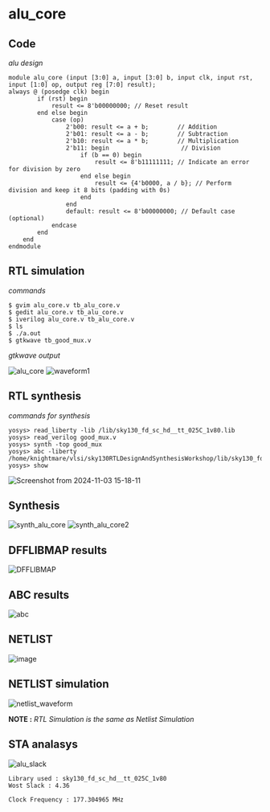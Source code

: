 # alu_core

## Code
*alu design*
```
module alu_core (input [3:0] a, input [3:0] b, input clk, input rst, input [1:0] op, output reg [7:0] result);
always @ (posedge clk) begin 
        if (rst) begin
            result <= 8'b00000000; // Reset result
        end else begin
            case (op)
                2'b00: result <= a + b;        // Addition
                2'b01: result <= a - b;        // Subtraction
                2'b10: result <= a * b;        // Multiplication
                2'b11: begin                    // Division
                    if (b == 0) begin
                        result <= 8'b11111111; // Indicate an error for division by zero
                    end else begin
                        result <= {4'b0000, a / b}; // Perform division and keep it 8 bits (padding with 0s)
                    end
                end
                default: result <= 8'b00000000; // Default case (optional)
            endcase
        end
    end 
endmodule
```

## RTL simulation 
*commands*
```
$ gvim alu_core.v tb_alu_core.v
$ gedit alu_core.v tb_alu_core.v
$ iverilog alu_core.v tb_alu_core.v
$ ls
$ ./a.out
$ gtkwave tb_good_mux.v

```
*gtkwave output*

![alu_core](https://github.com/user-attachments/assets/d022835e-0424-4f7c-8d23-47c276a19cbc)
![waveform1](https://github.com/user-attachments/assets/1ee819b7-3f05-4684-821a-55c5bb5a1b8f)


## RTL synthesis

*commands for synthesis*

```
yosys> read_liberty -lib /lib/sky130_fd_sc_hd__tt_025C_1v80.lib
yosys> read_verilog good_mux.v
yosys> synth -top good_mux 
yosys> abc -liberty /home/knightmare/vlsi/sky130RTLDesignAndSynthesisWorkshop/lib/sky130_fd_sc_hd__tt_025C_1v80.lib
yosys> show
```
![Screenshot from 2024-11-03 15-18-11](https://github.com/user-attachments/assets/1d37d0f8-e438-4d9c-9451-97f5a64a2760)

## Synthesis

![synth_alu_core](https://github.com/user-attachments/assets/77554b91-3fed-42ff-afa8-fd74be1583f4)
![synth_alu_core2](https://github.com/user-attachments/assets/6da214a6-ad29-42a7-b695-2eb7fa7ba0d2)

## DFFLIBMAP results

![DFFLIBMAP](https://github.com/user-attachments/assets/9df4d689-3633-4952-b302-0bda301549a6)

## ABC results 

![abc](https://github.com/user-attachments/assets/4a4fdabf-f408-4cde-915c-8ebfaedbe782)

## NETLIST

![image](https://github.com/user-attachments/assets/3a9d78c6-37dc-4843-95ec-70ca3b73472a)

## NETLIST simulation 

![netlist_waveform](https://github.com/user-attachments/assets/32611589-d62f-4cce-bf54-c40da20237e1)

**NOTE :** _RTL Simulation is the same as Netlist Simulation_

## STA analasys

![alu_slack](https://github.com/user-attachments/assets/2aaa5b32-5558-4ea1-aea8-621e1c4be368)

~~~
Library used : sky130_fd_sc_hd__tt_025C_1v80
Wost Slack : 4.36

Clock Frequency : 177.304965 MHz
~~~



